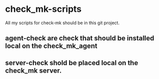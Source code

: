 # check_mk-scripts
All my scripts for check-mk should be in this git project.

## agent-check are check that should be installed local on the check_mk_agent

## server-check shold be placed local on the check_mk server.

